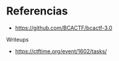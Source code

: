 
# Referencias
- https://github.com/BCACTF/bcactf-3.0

Writeups
- https://ctftime.org/event/1602/tasks/
